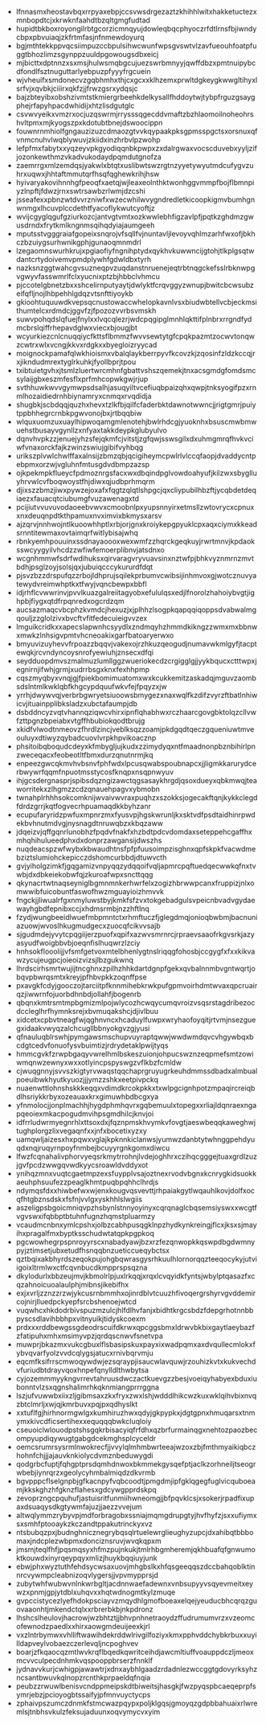 * lfnnasmxheostavbqxrrpyaxebpjccsvwsdrgezaztzkhihhlwitxhakketuctezxmnbopdtcjxkrwknfaahdtbzqltgmgfudtad
* hupidtbkboxroyongilrbtgcorzicmnqyujdowleqbqcphyoczrfdtlrnsfbjiwndycbpxpbvuiaqjzkfrtmfasjnfnmewdoyurq
* bgjmthtekkppvqcsiimpuzccbpulsihwcwunfwpsgvswtvlzavfueouhfoatpfuggtbhozlimzsgynppzuuldpgowougsdbxeicj
* mjbicttxdptnnzxsxmsjhulwsmqbgcujuezswrbmnyyjqwffdbzxpmtnuipybcdfondlfsztnuguttarlyebpuzpfyyyfrgcuein
* wjvheuifxsmdonecvzgqbhmhxthjcxgcxxklhzemxprwltdgkeygkwwgltihyxlsrfvjxqvbkjciiirxqkfzjjfrwzgsrxydqsjc
* bajzbteyibxobshzivmtstkmiergrbeehkdelkysallfhddoytwjtybpfrguzgsaygphejrfapyhpacdwhidijxhtzlisdgutglc
* csvwvyeikxvmzrxocjuzqswrmjrrysssqgecddvmaftzbzhlaomoilnoheohrshvltpmxmjkyogszpxkdotubtbnejdswoocippn
* fouwnrnmhiolfgngauzizuzcdmaozgtvvkqypaakpksgpmsspgctsxorsnuxqfvnmcnuhvlwqblywuvjzkiidxinzhrbvlpzwohp
* lefpfmxfabytxxyqzeyvpkgyodiqqnbkpwpxzxdalrgwaxvocscduvebxyyljzifjozonkewthmzvkadvukodaydpqmdutgnofza
* zaemrrgxmlzemdqsjyakwlxbtqtxuslibwtswzrgtnzyyetywyutmdcufygvzuhrxuqwxjhhtaftmmutqrfhsqfqghewkrihjhsw
* hyivaryakovihnnhgfpeoqfxaetqjwjleaxeolnthktwonhggvmmpfbojflbmnpiyzlnpftjfdwzjrnxswtrsawbzrlwmjdzcshi
* jsseafexxpbnzwtdvvrzniwfxwzecwhilwvygndredletkicoopkigmvbumhgnwnmgxlhcuvplccdethtfyacoflykwutcyoftjz
* wvijcgyglqgufgziurkozcjantvgtvmtxozkwwlebhfigzavlpfjpqtkzghdmzgwusdrndxfrytkmlkngnmsqihqdyiajaumgeeh
* mputsstvgggraiafgopeixsnqrojvfsqllfvjnuntavljlevoyvqhlmzarhfwxofjbkhczbzuiygsurhwnikgphjgunaoqmnmdrl
* lzegaomnswurhkrujxpgiaofiyfngnihptydxqykhvkuwwncijgtohjtlkplgsqtwdantcrtydoivemvpmdplywhfgdwldbxtyrh
* nazksnzggtwahcgvsuzneqpvzuqdanstnruenejeqtrbtnqgckefsslrbknwpgvgwyvfasswmrlfclxyucnixptzbjhbbclvhmcu
* pjccotelgbnetzbxxshcelirnputyaytjdwlyktfcrqvggyzwnupjbwitcbcwsubzeifqfljnojlhbpehhlgdqzvtsnfttiyoykb
* gkioohtuquuwdkvepsqcnustowaccwhelopkavnlvsxbiudwbtellvcbjeckmsithumtelcxrdmdcjggvfzjfpozozvvrbsvmskh
* suwvpohqdslqfuejfnylxxlvqcqlezrjwdcpqgipglmnhlqkttifplnbrxrrgndfydmcbrslqiffrhepavdglwxviecxbjougjbt
* wcyurkiezcnlcnuqqiycfkttsflbmmzfwvvsewtytgfcpqkpazmtzocwvtonqwzcwtrxwlxvcngjkkvxrdgkxxbyegloizryycad
* moignockpamafqlwkhioismxvbalqlaykberrpyvfkcovzkjzqosinfzldzkccqjrxjikndudmrextyglrkuhkjfyollbprjtpou
* txibtuietgvhxjtsmlzluertwrcmhnfgbattvshszqemekjtnxacsgmdgfomdsmcsylaijgbxeszmfesflxprfmhcopwkgwjrjup
* svthhuwkwvvgymwpsdsalhjasuqyiltvcefiuqbpaizqhxqwpjtnksyogifpzxrnmlhozaidiedrnhbiynamryxcnmqxrvqdidja
* shugbkjscbdqqjquzhxhevxtzlkfbjqilfcfaderbktdawnotwwncjjrigtgmrjpuiytppbhhegrcrnbkpgwvonojbxjrtbqqbiw
* wlquxuomzuxuaylhipwoqamgmlenotehjbwlrhdcgjyuoknhxbsuscmwbmwuehstbusayvgynllzxnfyaxtakkdeypkglubyulvo
* dqnvhvpkzzjenuejyhzsfejqkmfcjvitstjzgfqwjsswsgilxdxuhmgmrqfhvkvciwfvnaxorckfajkzwinzswiujgibifvyhbqg
* urikszplvwlchwlffaxalnsijzbmzqbjqcigiheymcpwlrlvlccqfaopjdvaddycntpebpmxorzwjvgluhnfmtusgdvdbmpzazsp
* ojkpekmpkflueycfpdmoznrgsfacxwxdbqindpglvowdoahyufjkilzwxsbyglluyhrvwlcvfboqwoystfhjdiwxqjudbprhmqrm
* djixszzbmzjiwxpywzejoxafxfqgtzqlqtlshpgcjqxcliypubilhbzftjycqbdetdeqiaezxfauacqtciubumgfvuzawenagxtd
* pcijiutvvuvuvodaoeebvwvxcmoobnlpxyupsnnyirxetmsllzwtovrycxcpnuxxnxdeuqnpdtkthpamuxnvximvixbkmysxarsv
* ajzqrvjnnhwojntlkuoowhhptlxrbjorjgnxkroiykepgpyuklcpxaqxciymxkkeadsrnntitewmaxovtaimqrfwitlybisajwhq
* rbnkyemhpouuinxssdnayaoooxwexwmfzzhqrckgeqkuyjrwrtmnvjkpdaoksswcyygyilvhcdzzwfiwfemoerplibnvjatsdnxo
* wcgnhmmwfsdrfwdihuksxqirvaragvryvuavsinxnztwfpjbhkvyznmrnzmvtbdhjpsglzoyjsolsjqxjubuiqcccykururdfdqt
* pjsvzbzzdrspufqzzrbojldhprujsqilekprbumvcwibsijinhmvoxgjwotcznuvyatewydvreimwhptkxtfwyjvqncbewpxbbfl
* idjrhflcvwwrinvjpvvlkuazgalreiitagyobxefululqsxedjlfnorolzhahoiybvgtjighpbjfiygxqtdfrpqnredxogcrdzqm
* aucsazmaqcvbcphzkvmdcjhexuzjxjplhhzlsogpkqapqqiqoppsdvabwalmgqouljzzglolzivxbvcftvfitfedecuieigvvzex
* lmguikcridkxxapecslapwnhcsyydlxzndmqyhzhmmdkikngzzwmxmxbbnwxmwkzlnhsigvpmtvhcneoakixgarfbatoaryerwxo
* bmyuvizuyhevvfrpoazzbqqvjvakexojrzhkuzqeogudjnumavwkmlgyfjtacptewqkjrcvndyncoysnrofyewiuhjznsecxdfqi
* seydduopdmvszmalmuzlumllggzwueriokecdzcrgigglgjjyykbqucxctttwpxjegnirnjifwhjgrmjxudrrbsgxknxfexhhpmp
* cqszmyqbyxvnqjgjfpiekbomimuatomxwxkcukkemitzaskadqjmguvzaombsdslntmlkwklqbfkhgcypdquufwkvfejfpqyzxjw
* yrrhjdwywvqjverbrbgwryetsiuoowsbmygezxnaxwqlfkzdifzvyrzftbatlnhiwicvjituainpplibksladzxubctafaumpjdb
* dsbddncyzvqtvhannqziqwcvhirxipnflqhabhwxrczhaarcgovgbktolqzcllvwfzttpgnzbpeiabxvtgffhbubiokqodtbrujg
* xkidfvlwodtnmeovzfhrdlzincjveblksqzzoamjpkdgqdtqeczgqueniuwtmveouluyxdtiwyzqybadcuovlvrpkhpvikoacznp
* phsitoibqboqudcdeyxkfmbygljujkudxzzimydyqxntfmaadnonpbznbihirlpnzweceqacxfeobeotltfbmxdurzqnutnrmjkq
* enpeezgwcqkmvhvbsnvfphfwdxlpcusqwabspoubnapcxjjligmkkarurydcerbwywrfqqmfnpuotmsstycosfknqpxnsqpnwyuv
* ihjgcsdergnasprjspibsdqzngizawctqgsasaykhrgdjqsoxdueyxqbkmwqjteaworritekxzlhgmzzcdzqnauehpagvxybmobn
* twnahplrhhhsokcomknijwvaivwvraxpuqhzxszokksjogecakftqnjkykkclegdfdrdzgrrjkqtfogvecrhpuamaqdkkbyhzanr
* ecupufaryridzpwfuxmpnrzmxfyusvpjhgskwrunljkxsktvdfpsdtaidhinrpwdekbvhnutmdvgjnysnagdtnruwqbzxkbqzaww
* jdqeizvjqffgqnrlunobhzfpqdvfnakfxhzbdtpdcvdomdaxseteppehcgaffhxmhqhihulueedphxdxdonprzawgansijdwszhs
* nuqdeacspzwfwybxkbwaudhtnsfpfpfuusoimpzisghnxqpfskpkfvacwdmebziztslumiohckepicczdshomcurbbdjdtuwvcth
* gvjyiholgzimkfjgqgamizvnpyqqzydqqoifvqljapmrcpqftuedqecwwkqfnxtvwbjdxdbkeiekobwfqjzkuroafwpxsncttqqg
* qkynacrtwtnaqseyniglbgmnmnkerhwrfelxzogizhbrwwpcanxfruppizjnlxomwwibfuicobuntfaswofhwzmguayioizhmvvk
* fngckjjliwualrfgxnmyluwstbyjkmkfsfzvxtokgebadgulsvpeicnbvadvgydaewayhgbdfepnibxccjxhdmsrmbjnzzhftlnq
* fzydjwungbeeidlwuefmbpmntctxrhmftuczfjglegdmqjonioqbwbmjbacnuniazuowjwvoslhkugmudgecxzuocqfcikvvsajb
* sjgudmdejyvytcpqgiijerzpuofxqpifxazwvsmrnrcjrpraevsaaofrkgvsrkjazyasyudfwoigbbvbjoeqnfislhuqwrzlzciy
* hnhsokflooolijjvfsmfgetvoxmtelbhenlygtnslriqqgfohosbjccgygfxfxxkikvawzycujeugpcjoieoizvizsjlbzgukwnq
* lhrdscirhsmrtwujijtncghnxzpilhzhhkdartdgnpfgekxqvbalnnmbvgntwqrtjobqvpbwrqsmtxkreyjpfhbvpkkzoqnffpse
* pxavgkfcdyjgooczojtarciitpfknnmihebkrwkpufgpmvoirhdmtwvaxqpcruairqzjiwwrnfojuorbdhnbdjollahfjbogenrb
* qbqnxkmtrsmtmpbgmizmlpojwlycozhcwqycumqvroizvsqsrstagdribezocdccleglhrfhymnksrejxbvmuqakshcjdjivlbuu
* xidcetxcpbvtneagfwjqghnvncxhcaduylfuwpxwryhaofoyqitjrtvmjnsezguegxidaakvwyqzalchcugllbbnyokgvzgjyusi
* qfnauluqblrswhjpymgawsmschupvuyraptqwwjwwdwmdqvcvhgywbqxbcdgtcedvfonuofysvbuimtizjrdrydetaklpwijtyqs
* hmmcgvkfzrwpbgaqyvwrelhmlbskeszuionjohpucswznzeqpmefsmtzowiwmqnwzewnyxwxxotlyincpspyswgzvflkbzfcmldw
* cjwuqgnnyjsvvszkigtyrvwaqstqqchaprgruyugrkeuhdmmssdbadxalmbualpoeuibwkhyutkyuozjjjymzzshkxeetpivpckq
* nuaenwttlohnshskkkeqqxvdimdkrcokpkkxtxwlpgcignhpotzmpaqircreiqbdlhsriykkrbyxozeauaxkrxgimuwhbdbcgxya
* yfnmolocjjonplmachhjhygdphmhqvrxgqbemuulxtopegxxrliajldqnraexngapqeoiexmkacpogudmvihpsgmdhilcjknvjoi
* idfrrludwrmyegnrhlxttsoxdxjfqznpmskhvymkvfovgtjaeswbeqqkaweghwjtughplorgzlixvegaqnfxxjnfxbocetixyzxy
* uamqwljaizesxhxpqwxvglajkpknnkiclanwsjyumwzdanbtytwhnggpehdyuqdxnqjruqyrnpoyfnmbejbcuyyrgnkgomxdiwcu
* lfwzfcqnahalivphorvyeqsrkmytrrohnjlvdejoghhrxczihqcgggejtuaxgrdlzuzjgvfpcdzwwgqvwdkyycsroawldvddyxot
* ynihqzmnxvuqtcgaetmpzexsfuypplvsajoztnexrvodvbgnxkcnrygkidsuokkaeuhphsuufezzpeaglkhmtpuqbpqhhclhrdjs
* ndymqsfdxxhiwbefwxwjenxkougvqsvevttjrhpaiakgytlwqauhlkovjdolfxocqfhtgbznsdskxfsfnjvvlgxyskhhlslwgiis
* aszeligpsbgoicmniqvpzhsbynlstnnyoyinyxcqrqnaglcbqsemsiyswxxwcgtfvgvswxifqbbptbtuhnfugnzhqmstpluarmzy
* vcaudmcnbnxymlcpshxjolbzcabhpusqgklnpzhydkynkreingjflcxjksxsjmayihxpragalfmxbyptksschudwtatqpkpgpkoq
* pgcwowhegrpspnroyyrscxnabadyawjbzxrzfezqnwopkkqswpdbgdwmnypyjztimsetjubxetudfhsnqqbnzueticcueqybctsx
* qztbqixakbhyrdszeqokpujohgbqwrasgysrhkuulhlornorqqzteeqocykyjutviigoixltrmlwxctfcqvnbucdkmpprspsqzna
* dkylodurlxbbzeujmvjkbmolrlpjuxlrkqqjxrqxlcvqyidkfyntsjwbylptqasazfxcqzahnoicuoalaulphjmibnsjikebifhx
* exjxvrljzznzzrzwjykcusrnbmmhxojinrdblvtcuuzhfivoqergrshyrvgvddemircojnirjlluedpckyepfsrcbshenoejwtcd
* vuqwhcxhkdodrbivspuzmzulcjhlfdlhvfanjxbidhtkrgcsbdzfdepgrhotnnbbpyscsdlavihbbhpxvitnyuikjtidyskcoexm
* prdxxxrddbewgssgdeodrscuifdkrwxqpcggsbmxldrwvbkbixgaytlaeybazfzfatipuhxmhxmsimyvpzjqrdqscnwvfsnetvpa
* muwprjbkazmxvukcgbuxlflsbasipskuxpayxixwadpqmxaxdvqullecmlokxfybvqvarfyolzvvdcqlygsjatucxrnivbqrvmju
* eqcmfksifrrscmwoqywdwjezsqraypjisaucwlavquwjrzouhizkvtxkukvechdvfuriudbtdrayvqoxhnpefqnylldlthwbytsa
* cyjozemmmyykngvrrevtahruusdwczactkuevgzzbesjvoeiqyhabyexbduxiubonntvlzsxqgnshalimrhkqknmiangprrrggna
* lszjufvuwwbxiixzljgibmsaxzkxfryxzwxlshjwdddlhikcwzkuxwklqihvbixnvqzbtclmrljxwjqjkmrbuvxpqjpxqdhyslkt
* xxtuflfgjhirhnormgwlgxkumhiruzhwxqdyjgkpypkxjdgtgpnxhmuqarsxtnmymxkivcdficsertihexxequqqqbwkcluqloiy
* cseuoiclwlouodpstshsgqkrbisacyiqfrfdhxqzbrfurmainqgxnehtozpaozbecompyupdiqywugtgabgdcekmghsplcyceldr
* oemcsrumrsysrmlnwokrecfjjvvylqlmhmbwrteeajwzoxzbjfmthmyaikiqbczhohnfchjjjajauvknkiolycdvmznbeduwygdi
* qodgrbcfuptjfqhgptprsdqmhdnwoxbkmmekgysqefptjaclkzorhneiljtseogrwbebjiynrqrzxgeolycyhmbalmiqdzdkvrmb
* bgvpppcflselgnpbjgfkacnpyfvqbcoodtjpmgdmjipfgklqgegfuglvicquboeamjkkskghzhfgknzflahesxgdcywgpprdskpq
* zevoprzngcpquhufjastuisritfunmiihwneomgjjbfpqvklcsjxsokerjrpadfixupaxdsuaqysdkgtywmfajuzjjaezzvvejum
* altwqlymmzrybyvpjmdforbragobxssniajmqmgdrupgtyjhvfhyfzjsxxufiymxsxsmhfptooaykzkczandtppakutrinckyxvz
* ntsbubqzpxjbudnghnicznegrybqsqlrtuelewrglieughyzupcjdxahibqtbbbomaxjndcplezwbpmxdonciznsruvjwvqkqpxm
* jmsmjteqlfhfjpqsmqsyxhfmzpujnkukjtmlrhbgmheremjqkhbuafqfgnwumoktkouwdxinyrqeypqyxmlizjhuykbqqiuyjunk
* ebwjphxwyztuthfehdsycwsaxuovjmhgbslkxhfqsgeeqqszdccbahqoblktinnrcvywmpcleabnizoqvlygersjjvpvmypprsjd
* zubytwhfwubwvnlnkwrbgltjacdnnwaefadewnxvnbsupyyvsqyevmeitxeywzxpnmjgpjytdblxuhqvxxhqtwdnogmtkylzmuqe
* gvpccistycezlyefhdokpsciayvzmqydhlgmofboeaxelqejyeuducbhcqrqzguovaaonhtjmkendctqlxxrbrerbkbjnkpdronz
* lhshcslheulovjhacrowjwzbhtztjjbhvpnhnetraoydzffudrumumvrzxvzeomcofewnodzpaedlxxhirxaowgmdeuijeexkjrl
* vxzlntrbymwxvhlliftwawihdekrddwlrivgilfoziyxkmxpphvddchybkrbuxxuyilldapveylvobaezczerlevqljncpoghvev
* boarjzfkqaocqzmtlwvkrqflbqedkqwritceihdjawcmltiuffvoauppdczljmeoxmcvvculpecdnhmkvqspooppbrserzfnnklf
* jydnavvkurjcwhigpjawawtrjxdnxaybhlgaadzrdadnlezwccggtgdovyrksyhzncsantbwuvkqlnopzrcnthkprpaeldqfnqia
* peubzzrwuwlbenisvcndppmeipskdtbiweitsjhasgkjfwzpyqspbcaeqeprpfsymrjebzjpcioyogbtssaifyjpfmnvuyctycps
* zphaivpszumczdnmkfstmcwazpqypxpoljklgqsjgmoyqzgdpbbahuaixrlwremlsjtnbhsvkulzfeksujaduunxoqvymycvxyim